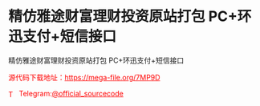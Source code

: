 # 精仿雅途财富理财投资原站打包 PC+环迅支付+短信接口

精仿雅途财富理财投资原站打包 PC+环迅支付+短信接口<br>


<p style="color: red;">源代码下载地址：<a href="https://mega-file.org/7MP9D" style="color: red;">https://mega-file.org/7MP9D</a></p><p style="color: red;"><img src="https://cdn-icons-png.flaticon.com/512/2111/2111646.png" alt="Telegram Icon" style="width: 16px; vertical-align: middle; margin-right: 5px;">Telegram:<a href="https://t.me/official_sourcecode" style="color: red;">@official_sourcecode</a></p>